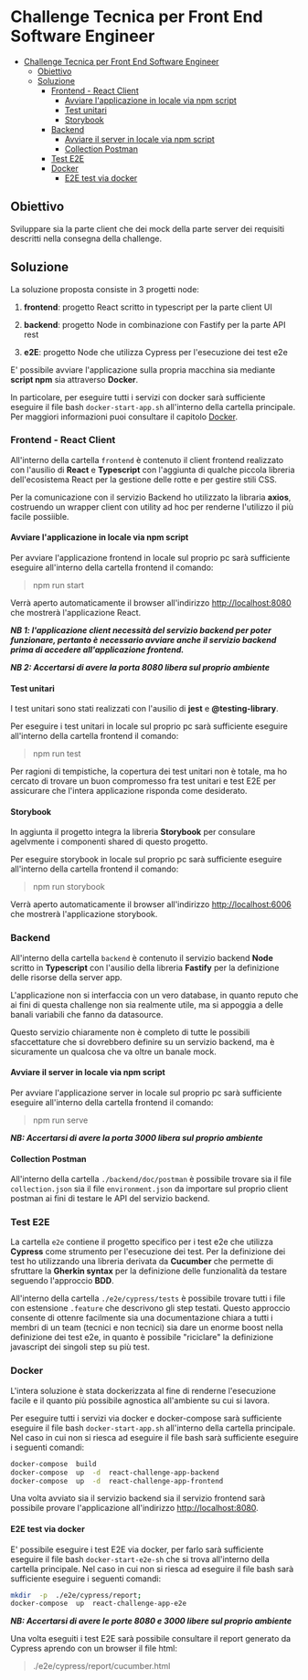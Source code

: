 
# Challenge Tecnica per Front End Software Engineer

- [Challenge Tecnica per Front End Software Engineer](#challenge-tecnica-per-front-end-software-engineer)
  - [Obiettivo](#obiettivo)
  - [Soluzione](#soluzione)
    - [Frontend - React Client](#frontend---react-client)
      - [Avviare l'applicazione in locale via npm script](#avviare-lapplicazione-in-locale-via-npm-script)
      - [Test unitari](#test-unitari)
      - [Storybook](#storybook)
    - [Backend](#backend)
      - [Avviare il server in locale via npm script](#avviare-il-server-in-locale-via-npm-script)
      - [Collection Postman](#collection-postman)
    - [Test E2E](#test-e2e)
    - [Docker](#docker)
      - [E2E test via docker](#e2e-test-via-docker)

## Obiettivo

Sviluppare sia la parte client che dei mock della parte server dei requisiti descritti nella consegna della challenge.

## Soluzione

La soluzione proposta consiste in 3 progetti node:

1. **frontend**: progetto React scritto in typescript per la parte client UI

2. **backend**: progetto Node in combinazione con Fastify per la parte API rest

3. **e2E**: progetto Node che utilizza Cypress per l'esecuzione dei test e2e

E' possibile avviare l'applicazione sulla propria macchina sia mediante **script npm** sia attraverso **Docker**.

In particolare, per eseguire tutti i servizi con docker sarà sufficiente eseguire il file bash `docker-start-app.sh` all'interno della cartella principale. Per maggiori informazioni puoi consultare il capitolo [Docker](#docker).

### Frontend - React Client

All'interno della cartella `frontend` è contenuto il client frontend realizzato con l'ausilio di **React** e **Typescript** con l'aggiunta di qualche piccola libreria dell'ecosistema React per la gestione delle rotte e per gestire stili CSS.

Per la comunicazione con il servizio Backend ho utilizzato la libraria **axios**, costruendo un wrapper client con utility ad hoc per renderne l'utilizzo il più facile possiible.

#### Avviare l'applicazione in locale via npm script

Per avviare l'applicazione frontend in locale sul proprio pc sarà sufficiente eseguire all'interno della cartella frontend il comando:

> npm run start

Verrà aperto automaticamente il browser all'indirizzo <http://localhost:8080> che mostrerà l'applicazione React.

***NB 1: l'applicazione client necessità del servizio backend per poter funzionare, pertanto è necessario avviare anche il servizio backend prima di accedere all'applicazione frontend.***

***NB 2: Accertarsi di avere la porta 8080 libera sul proprio ambiente***

#### Test unitari

I test unitari sono stati realizzati con l'ausilio di **jest** e **@testing-library**.

Per eseguire i test unitari in locale sul proprio pc sarà sufficiente eseguire all'interno della cartella frontend il comando:

> npm run test

Per ragioni di tempistiche, la copertura dei test unitari non è totale, ma ho cercato di trovare un buon compromesso fra test unitari e test E2E per assicurare che l'intera applicazione risponda come desiderato.

#### Storybook

In aggiunta il progetto integra la libreria **Storybook** per consulare agelvmente i componenti shared di questo progetto.

Per eseguire storybook in locale sul proprio pc sarà sufficiente eseguire all'interno della cartella frontend il comando:

> npm run storybook

Verrà aperto automaticamente il browser all'indirizzo <http://localhost:6006> che mostrerà l'applicazione storybook.

### Backend

All'interno della cartella `backend` è contenuto il servizio backend **Node** scritto in **Typescript** con l'ausilio della libreria **Fastify** per la definizione delle risorse della server app.

L'applicazione non si interfaccia con un vero database, in quanto reputo che ai fini di questa challenge non sia realmente utile, ma si appoggia a delle banali variabili che fanno da datasource.

Questo servizio chiaramente non è completo di tutte le possibili sfaccettature che si dovrebbero definire su un servizio backend, ma è sicuramente un qualcosa che va oltre un banale mock.

#### Avviare il server in locale via npm script

Per avviare l'applicazione server in locale sul proprio pc sarà sufficiente eseguire all'interno della cartella frontend il comando:

> npm run serve

***NB: Accertarsi di avere la porta 3000 libera sul proprio ambiente***

#### Collection Postman

All'interno della cartella `./backend/doc/postman` è possibile trovare sia il file `collection.json` sia il file `environment.json` da importare sul proprio client postman ai fini di testare le API del servizio backend.

### Test E2E

La cartella `e2e` contiene il progetto specifico per i test e2e che utilizza **Cypress** come strumento per l'esecuzione dei test.
Per la definizione dei test ho utilizzando una libreria derivata da **Cucumber** che permette di sfruttare la **Gherkin syntax** per la definizione delle funzionalità da testare seguendo l'approccio **BDD**.

All'interno della cartella `./e2e/cypress/tests` è possibile trovare tutti i file con estensione `.feature` che descrivono gli step testati. Questo approccio consente di ottenre facilmente sia una documentazione chiara a tutti i membri di un team (tecnici e non tecnici) sia dare un enorme boost nella definizione dei test e2e, in quanto è possibile "riciclare" la definizione javascript dei singoli step su più test.

### Docker

L'intera soluzione è stata dockerizzata al fine di renderne l'esecuzione facile e il quanto più possibile agnostica all'ambiente su cui si lavora.

Per eseguire tutti i servizi via docker e docker-compose sarà sufficiente eseguire il file bash `docker-start-app.sh` all'interno della cartella principale. Nel caso in cui non si riesca ad eseguire il file bash sarà sufficiente eseguire i seguenti comandi:

```bash
docker-compose  build
docker-compose  up  -d  react-challenge-app-backend
docker-compose  up  -d  react-challenge-app-frontend
```

Una volta avviato sia il servizio backend sia il servizio frontend sarà possibile provare l'applicazione all'indirizzo <http://localhost:8080>.

#### E2E test via docker

E' possibile eseguire i test E2E via docker, per farlo sarà sufficiente eseguire il file bash `docker-start-e2e-sh` che si trova all'interno della cartella principale. Nel caso in cui non si riesca ad eseguire il file bash sarà sufficiente eseguire i seguenti comandi:

```bash
mkdir  -p  ./e2e/cypress/report;
docker-compose  up  react-challenge-app-e2e
```

***NB: Accertarsi di avere le porte 8080 e 3000 libere sul proprio ambiente***

Una volta eseguiti i test E2E sarà possibile consultare il report generato da Cypress aprendo con un browser il file html:

> ./e2e/cypress/report/cucumber.html
